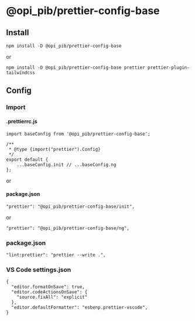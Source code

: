 # @opi_pib/prettier-config-base

## Install

```
npm install -D @opi_pib/prettier-config-base
```

or

```
npm install -D @opi_pib/prettier-config-base prettier prettier-plugin-tailwindcss
```

## Config

### Import

#### .prettierrc.js

```
import baseConfig from '@opi_pib/prettier-config-base';

/**
 * @type {import("prettier").Config}
 */
export default {
	...baseConfig.init // ...baseConfig.ng
};

```

or

#### package.json

```
"prettier": "@opi_pib/prettier-config-base/init",
```

or

```
"prettier": "@opi_pib/prettier-config-base/ng",
```

### package.json

```
"lint:prettier": "prettier --write .",
```

### VS Code settings.json

```
{
  "editor.formatOnSave": true,
  "editor.codeActionsOnSave": {
    "source.fixAll": "explicit"
  },
  "editor.defaultFormatter": "esbenp.prettier-vscode",
}
```
